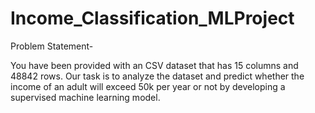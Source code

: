 # Income_Classification_MLProject
Problem Statement-

You have been provided with an CSV dataset that has 15 columns and 48842 rows. Our task is to analyze the dataset and predict whether 
the income of an adult will exceed 50k per year or not by developing a supervised machine learning model.

